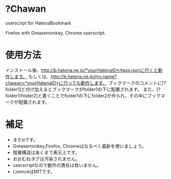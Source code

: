?Chawan
===========
userscirpt for HatenaBookmark

Firefox with Greasemonkey, Chrome userscript.

使用方法
==========
インストール後、http://b.hatena.ne.jp/*yourHatenaID*/tags.jsonに行くと動作します。
もしくは、http://b.hatena.ne.jp/my.name?chawan=*yourHatenaID*に行っても動作します。
ブックマークのコメントに\[?folder1\]と付け加えるとブックマークがfolder1の下に配置されます。
また、\[?folder1/folder2\]と書くことでfolder1の下にfolder2が作られ、その中にブックマークが配置されます。

補足
==========
*  まだαです。
*  Greasemonkey,Firefox, Chromeはなるべく最新を使いましょう。
*  階層構造はあくまで表示上です。   
*  おおむねタグは汚染されません。  
*  userscriptなので動作の責任は負いません。
*  LisenceはMITです。
